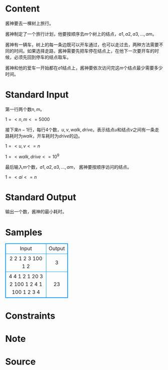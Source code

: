 
# Content

酱神要去一棵树上旅行。

酱神制定了一个旅行计划，他要按顺序去$m$个树上的结点，$a1,a2,a3,...,am$。

酱神有一辆车，树上的每一条边既可以开车通过，也可以走过去，两种方法需要不同的时间。如果选择走路，酱神需要先把车停在结点上，在他下一次要开车的时候，必须先回到停车的结点取车。

酱神和他的爱车一开始都在$a1$结点上，酱神要依次访问完这$m$个结点最少需要多少时间。

# Standard Input

第一行两个数$n, m$。

$1=<n, m<=5000$

接下来$n-1$行，每行$4$个数，$u, v, walk, drive$。表示结点$u$和结点$v$之间有一条走路耗时为$walk$，开车耗时为$drive$的边。

$1=<u, v<=n$

$1=<walk, drive<={10}^{9}$

最后输入$m$个数，$a1,a2,a3,...,am$， 酱神要按顺序访问的结点。

$1=<ai<=n$

# Standard Output

输出一个数，酱神的最小耗时。

# Samples

<style>
        table,table tr th, table tr td { border:1px solid #0094ff; }
        table { width: 200px; min-height: 25px; line-height: 25px; text-align: center; border-collapse: collapse;}   
    </style>
<table>
	<tr>
		<td>Input</td>
		<td>Output</td>
	</tr>
<tr><td>2 2
1 2 3 100
1 2
</td><td>3
</td></tr><tr><td>4 4
1 2 1 20
3 2 100 1
2 4 1 100
1 2 3 4
</td><td>23
</td></tr></table>


# Constraints



# Note



# Source


